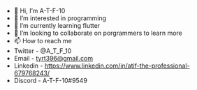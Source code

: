 - 👋 Hi, I’m A-T-F-10 
- 👀 I’m interested in programming
- 🌱 I’m currently learning flutter 
- 💞️ I’m looking to collaborate on porgrammers to learn more
- 📫 How to reach me  
- Twitter - @A_T_F_10
- Email - tyrt396@gmail.com
- Linkedin - https://www.linkedin.com/in/atif-the-professional-679768243/
- Discord - A-T-F-10#9549

<!---
A-T-F-10/A-T-F-10 is a ✨ special ✨ repository because its `README.md` (this file) appears on your GitHub profile.
You can click the Preview link to take a look at your changes.
--->
